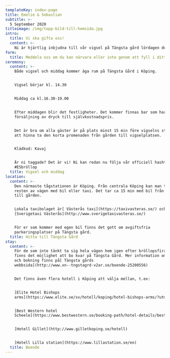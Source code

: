 ```yaml
---
templateKey: index-page
title: Emelie & Sebastian
subtitle: >-
  5 September 2020
titleimage: /img/topp-bild-till-hemsida.jpg
intro:
  title: Vi ska gifta oss!
  content: >-
    Ni är hjärtlig inbjudna till vår vigsel på Tängsta gård lördagen den 5:e september 2020
form:
  title: Meddela oss om du kan närvara eller inte genom att fyll i ditt namn nedan
ceremony:
  content: >-
    Både vigsel och middag kommer äga rum på Tängsta Gård i Köping.  


    Vigsel börjar kl. 14.30   


    Middag ca kl.16.30-19.00


    Efter middagen blir det festligheter. Det kommer finnas bar som har
    försäljning av dryck till självkostnadspris.


    Det är bra om alla gäster är på plats minst 15 min före vigselns start för
    att hinna ta den korta promenaden från gården till vigselplatsen.


    Klädkod: Kavaj


    Är ni taggade? Det är vi! Ni kan redan nu följa vår officiell hashtag:
    #ESbröllop
  title: Vigsel och middag
location:
  content: >-
    Den närmaste tågstationen är Köping. Från centrala Köping kan man ta sig
    resten av vägen med bil eller taxi. Det tar ca 15 min med bil från stationen
    till gården.


    Lokala taxibolaget är[ Västerås taxi](https://taxivasteras.se/) och
    [Sverigetaxi Västerås](http://www.sverigetaxivasteras.se/)


    För er som kommer med egen bil finns det gott om avgiftsfria
    parkeringsplatser på Tängsta gård.
  title: Hitta till Tängsta Gård
stay:
  content: >-
    För de som inte tänkt ta sig hela vägen hem igen efter bröllopsfirandet
    finns det möjlighet att bo kvar på Tängsta Gård. Mer information om detta
    och bokning finns på[ Tängsta gårds
    webbsida](http://www.xn--tngstagrd-v2ar.se/boende-25200556)


    Det finns även flera hotell i Köping att välja mellan, t.ex:


    [Elite Hotel Bishops
    arms](https://www.elite.se/sv/hotell/koping/hotel-bishops-arms/?utm_source=google&utm_medium=organic&utm_campaign=google-local&utm_content=koping)


    [Best Western hotel
    Scheele](https://www.bestwestern.se/booking-path/hotel-details/best-western-hotel-scheele-koping-88142?sob=A1458&gclid=CjwKCAiAjMHwBRAVEiwAzdLWGLim1XqrarKW0v3brXX2pkecJnz9GTtHH9ARsJ8mPKW4cEnkwqGB8RoCkUIQAvD_BwE&gclsrc=aw.ds)


    [Hotell Gillet](http://www.gilletkoping.se/hotell)


    [Hotell Lilla station](https://www.lillastation.se/en)
  title: Boende
---
```

